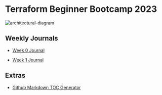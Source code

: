 # Terraform Beginner Bootcamp 2023

![architectural-diagram](https://github.com/omenking/terraform-beginner-bootcamp-2023/assets/7776/ab015431-2d14-4910-aa37-be4807b2b905)

## Weekly Journals
- [Week 0 Journal](/journal/week0.md)

- [Week 1 Journal](/journal/week1.md)


## Extras
- [Github Markdown TOC Generator](https://ecotrust-canada.github.io/markdown-toc/)

